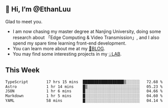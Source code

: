 ## 👋 Hi, I’m @EthanLuu

Glad to meet you.

- I am now chasing my master degree at Nanjing University, doing some research about 「Edge Computing & Video Transmission」, and I also spend my spare time learning front-end development.
- You can learn more about me at my [📝BLOG](https://blog.ethanloo.cn).
- You may find some interesting projects in my [💡LAB](https://lab.ethanloo.cn).

## This Week
<!--START_SECTION:waka-->

```txt
TypeScript        17 hrs 15 mins  ██████████████████▒░░░░░░   72.68 %
Astro             1 hr 14 mins    █▒░░░░░░░░░░░░░░░░░░░░░░░   05.23 %
JSON              1 hr 6 mins     █░░░░░░░░░░░░░░░░░░░░░░░░   04.66 %
Markdown          1 hr 5 mins     █░░░░░░░░░░░░░░░░░░░░░░░░   04.60 %
YAML              58 mins         █░░░░░░░░░░░░░░░░░░░░░░░░   04.14 %
```

<!--END_SECTION:waka-->
